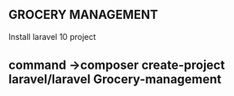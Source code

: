 ## GROCERY MANAGEMENT

Install laravel 10 project

## command ->composer create-project laravel/laravel Grocery-management
